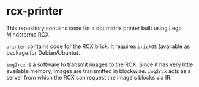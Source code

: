 # rcx-printer

This repository contains code for a dot matrix printer built using Lego Mindstorms RCX.

`printer` contains code for the RCX brick.
It requires `brickOS` (available as package for Debian/Ubuntu).

`img2rcx` is a software to transmit images to the RCX.
Since it has very little available memory, images are transmitted in blockwise.
`img2rcx` acts as a server from which the RCX can request the image's blocks via IR.